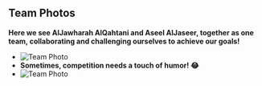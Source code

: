 ## Team Photos
**Here we see AlJawharah AlQahtani and Aseel AlJaseer, together as one team, collaborating and challenging ourselves to achieve our goals!**
-  ![Team Photo](link_to_photo)
- **Sometimes, competition needs a touch of humor! 😂**
-  ![Team Photo](link_to_photo)
 

